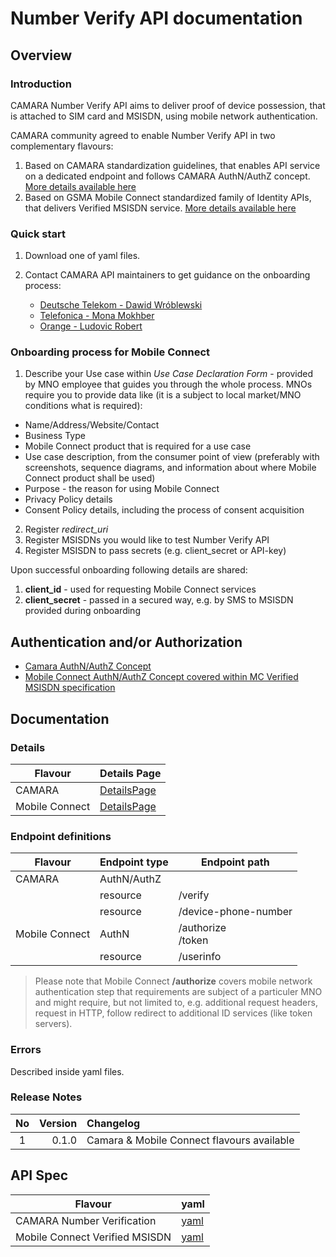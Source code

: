 # Number Verify API documentation

## Overview

### Introduction

CAMARA Number Verify API aims to deliver proof of device possession, that is attached to SIM card and MSISDN, using mobile network authentication.

CAMARA community agreed to enable Number Verify API in two complementary flavours:

1. Based on CAMARA standardization guidelines, that enables API service on a dedicated endpoint and follows CAMARA AuthN/AuthZ concept. [More details available here](#details)
2. Based on GSMA Mobile Connect standardized family of Identity APIs, that delivers Verified MSISDN service. [More details available here](#details)

### Quick start

1. Download one of yaml files.
2. Contact CAMARA API maintainers to get guidance on the onboarding process:

   * [Deutsche Telekom - Dawid Wróblewski](https://github.com/DT-DawidWroblewski)
   * [Telefonica - Mona Mokhber](https://github.com/monamok)
   * [Orange - Ludovic Robert](https://github.com/bigludo7)

### Onboarding process for Mobile Connect

1. Describe your Use case within *Use Case Declaration Form* - provided by MNO employee that guides you through the whole process. MNOs require you to provide data like (it is a subject to local market/MNO conditions what is required):

* Name/Address/Website/Contact
* Business Type
* Mobile Connect product that is required for a use case
* Use case description, from the consumer point of view (preferably with screenshots, sequence diagrams, and information about where Mobile Connect product shall be used)
* Purpose - the reason for using Mobile Connect
* Privacy Policy details
* Consent Policy details, including the process of consent acquisition

2. Register *redirect_uri*
3. Register MSISDNs you would like to test Number Verify API
4. Register MSISDN to pass secrets (e.g. client_secret or API-key)

Upon successful onboarding following details are shared:

1. **client_id** - used for requesting Mobile Connect services
2. **client_secret** - passed in a secured way, e.g. by SMS to MSISDN provided during onboarding

## Authentication and/or Authorization

* [Camara AuthN/AuthZ Concept]()
* [Mobile Connect AuthN/AuthZ Concept covered within MC Verified MSISDN specification](https://www.gsma.com/identity/wp-content/uploads/2022/12/IDY.54-Mobile-Connect-Verified-MSISDN-Definition-and-Technical-Requirements-1.0.pdf)

## Documentation

### Details

|Flavour|Details Page|
|---|---|
|CAMARA|[DetailsPage](../../documentation/API_documentation/CAMARA/NUMBER_VERIFICATION_API.md)|
|Mobile Connect|[DetailsPage](../../documentation/API_documentation/MobileConnect/MC_VERIFIED_MSISDN.md)|

### Endpoint definitions

|Flavour|Endpoint type|Endpoint path|
|---|---|---|
|CAMARA|AuthN/AuthZ||
||resource|/verify|
||resource|/device-phone-number|
|Mobile Connect|AuthN|/authorize<br>/token|
||resource|/userinfo|

>Please note that Mobile Connect **/authorize** covers mobile network authentication step that requirements are subject of a particuler MNO and might require, but not limited to, e.g. additional request headers, request in HTTP, follow redirect to additional ID services (like token servers).

### Errors

Described inside yaml files.

### Release Notes

|No|Version|Changelog|
|:---:|---:|:---|
|1|0.1.0|Camara & Mobile Connect flavours available|

## API Spec

|Flavour|yaml|
|---|---|
|CAMARA Number Verification|[yaml](../../code/API_definitions/CAMARA/number_verification.yaml)|
|Mobile Connect Verified MSISDN|[yaml](../../code/API_definitions/MobileConnect/numberVerify.yaml)|
